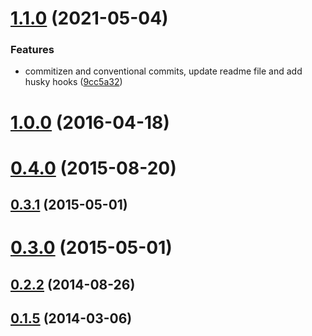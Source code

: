 # [1.1.0](https://github.com/outaTiME/grunt-config/compare/1.0.0...1.1.0) (2021-05-04)


### Features

* commitizen and conventional commits, update readme file and add husky hooks ([9cc5a32](https://github.com/outaTiME/grunt-config/commit/9cc5a3248ab1db3622de843a55b3dd189e6fa22a))



# [1.0.0](https://github.com/outaTiME/grunt-config/compare/1.0.0...1.1.0) (2016-04-18)



# [0.4.0](https://github.com/outaTiME/grunt-config/compare/1.0.0...1.1.0) (2015-08-20)



## [0.3.1](https://github.com/outaTiME/grunt-config/compare/1.0.0...1.1.0) (2015-05-01)



# [0.3.0](https://github.com/outaTiME/grunt-config/compare/1.0.0...1.1.0) (2015-05-01)



## [0.2.2](https://github.com/outaTiME/grunt-config/compare/1.0.0...1.1.0) (2014-08-26)



## [0.1.5](https://github.com/outaTiME/grunt-config/compare/1.0.0...1.1.0) (2014-03-06)

